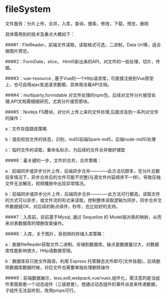 # fileSystem
文件服务：分片上传，合并，入库，查询，搜索，修改，下载，预览，删除

具体需用到的技术及重点大概如下：

####1：FileReader，前端文件读取，读取格式可选，二进制，Data Url等，适合做图片预览。

####2：FormDate，slice， Html5新出来的API，对文件的一些处理，切片，传输。

####3：vue-resource , 基于Vue的一个Http请求库，可直接注册到Vue原型上，也可自用ajax发送请求数据，具体用法看API文档。

####4：multiparty,formidable 对文件处理的npm包，后续对文件分片接受处理,API文档需细细研究，尤其分片接受那块。

####5：Nodejs FS模块，对分片上传上来的文件处理,后面涉及到一系列对文件的操作：

a：文件存盘路径策略

b：提前校验文件的状态，识别，md5(前端Spark-md5，后端node-md5)处理

c：临时文件的读取，重命名标示，为后续的文件合并做好铺垫
   
####6：最关键的一步，文件的合并，合并策略：

a：前端同步或异步分片上传，后端异步合并————此方法坑颇多，在分片总数较多情况下，异步合并后的文件可能不完整(与源文件内容顺序不一样)，导致压缩文件无法解压，视频播放中出现异常情况。

b：前端同步或异步分片上传，后端同步合并————此方法可行都高，读取文件的方式可以异步，或文件流的形式来读取，控制整体读取逻辑为同步，同步合并文件数据就OK，对后续的断点续传，秒传，也比较好的支持。

####7：入库前，目前基于Mysql, 通过 Sequelize 的 Model层对表的映射，从而来对表数据库的增删改查操作。

####8：入库，关于图片，音视频的存储入库策略：

a：直接fileReader获取文件二进制，存储到数据库，缺点是数据量过大，对数据库性能影响很大，Http请数据受限。

b：数据库存只放文件路径，利用 Express 托管静态文件即可(文件挂载)，后续删除数据库数据时候，对应文件也需要单独处理删除操作
   
####9：前端数据展示，less,es6,webpack,vue/vuex,组件化，需注意的是当组件里面嵌套一个动态组件（三级嵌套），想通过动态组件的事件派发来传递数据，子组件无法监听到，改用props可行。



